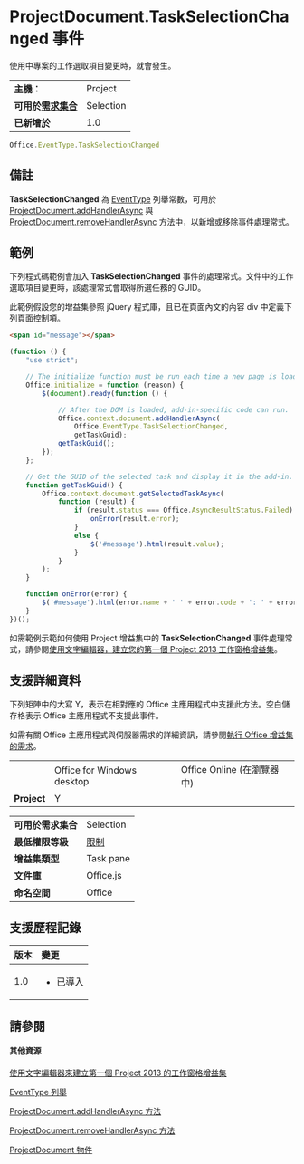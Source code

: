 
# ProjectDocument.TaskSelectionChanged 事件
使用中專案的工作選取項目變更時，就會發生。

|||
|:-----|:-----|
|**主機︰**|Project|
|**可用於[需求集合](../../docs/overview/specify-office-hosts-and-api-requirements.md)**|Selection|
|**已新增於**|1.0|

```js
Office.EventType.TaskSelectionChanged
```


## 備註

 **TaskSelectionChanged** 為 [EventType](../../reference/shared/eventtype-enumeration.md) 列舉常數，可用於 [ProjectDocument.addHandlerAsync](../../reference/shared/projectdocument.addhandlerasync.md) 與 [ProjectDocument.removeHandlerAsync](../../reference/shared/projectdocument.removehandlerasync.md) 方法中，以新增或移除事件處理常式。


## 範例

下列程式碼範例會加入 **TaskSelectionChanged** 事件的處理常式。文件中的工作選取項目變更時，該處理常式會取得所選任務的 GUID。

此範例假設您的增益集參照 jQuery 程式庫，且已在頁面內文的內容 div 中定義下列頁面控制項。




```HTML
<span id="message"></span>
```




```js
(function () {
    "use strict";

    // The initialize function must be run each time a new page is loaded.
    Office.initialize = function (reason) {
        $(document).ready(function () {

            // After the DOM is loaded, add-in-specific code can run.
            Office.context.document.addHandlerAsync(
                Office.EventType.TaskSelectionChanged,
                getTaskGuid);
            getTaskGuid();
        });
    };

    // Get the GUID of the selected task and display it in the add-in.
    function getTaskGuid() {
        Office.context.document.getSelectedTaskAsync(
            function (result) {
                if (result.status === Office.AsyncResultStatus.Failed) {
                    onError(result.error);
                }
                else {
                    $('#message').html(result.value);
                }
            }
        );
    }

    function onError(error) {
        $('#message').html(error.name + ' ' + error.code + ': ' + error.message);
    }
})();
```

如需範例示範如何使用 Project 增益集中的 **TaskSelectionChanged** 事件處理常式，請參閱[使用文字編輯器，建立您的第一個 Project 2013 工作窗格增益集](../../docs/project/create-your-first-task-pane-add-in-for-project-by-using-a-text-editor.md)。


## 支援詳細資料


下列矩陣中的大寫 Y，表示在相對應的 Office 主應用程式中支援此方法。空白儲存格表示 Office 主應用程式不支援此事件。

如需有關 Office 主應用程式與伺服器需求的詳細資訊，請參閱[執行 Office 增益集的需求](../../docs/overview/requirements-for-running-office-add-ins.md)。


||||
|:-----|:-----|:-----|
||Office for Windows desktop|Office Online (在瀏覽器中)|
|**Project**|Y||

|||
|:-----|:-----|
|**可用於需求集合**|Selection|
|**最低權限等級**|[限制](../../docs/develop/requesting-permissions-for-api-use-in-content-and-task-pane-add-ins.md)|
|**增益集類型**|Task pane|
|**文件庫**|Office.js|
|**命名空間**|Office|

## 支援歷程記錄



|**版本**|**變更**|
|:-----|:-----|
|1.0|<ul><li>已導入</li></ul>|

## 請參閱



#### 其他資源


[使用文字編輯器來建立第一個 Project 2013 的工作窗格增益集](../../docs/project/create-your-first-task-pane-add-in-for-project-by-using-a-text-editor.md)
[EventType 列舉](../../reference/shared/eventtype-enumeration.md)
[ProjectDocument.addHandlerAsync 方法](../../reference/shared/projectdocument.addhandlerasync.md)
[ProjectDocument.removeHandlerAsync 方法](../../reference/shared/projectdocument.removehandlerasync.md)
[ProjectDocument 物件](../../reference/shared/projectdocument.projectdocument.md)

